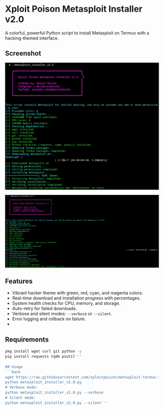 # Xploit Poison Metasploit Installer v2.0
A colorful, powerful Python script to install Metasploit on Termux with a hacking-themed interface.

## Screenshot
![Metasploit Installer Screenshot](1.jpg)

![Metasploit Installer Screenshot](2.jpg)

## Features
- Vibrant hacker theme with green, red, cyan, and magenta colors.
- Real-time download and installation progress with percentages.
- System health checks for CPU, memory, and storage.
- Auto-retry for failed downloads.
- Verbose and silent modes: `--verbose` or `--silent`.
- Error logging and rollback on failure.
- 

## Requirements

```bash
pkg install wget curl git python -y
pip install requests tqdm psutil'''

## Usage
```bash
wget https://raw.githubusercontent.com/xploitpoison/metasploit-termux-installer/main/metasploit_installer_v2.0.py
python metasploit_installer_v2.0.py
# Verbose mode:
python metasploit_installer_v2.0.py --verbose
# Silent mode:
python metasploit_installer_v2.0.py --silent'''
